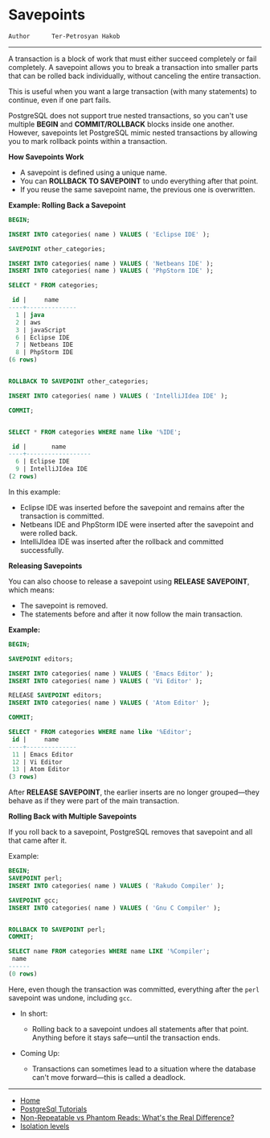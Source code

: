 # Savepoints

```info
Author      Ter-Petrosyan Hakob
```

---

A transaction is a block of work that must either succeed completely or fail completely. A savepoint allows you to break a 
transaction into smaller parts that can be rolled back individually, without canceling the entire transaction.

This is useful when you want a large transaction (with many statements) to continue, even if one part fails.

PostgreSQL does not support true nested transactions, so you can't use multiple **BEGIN** and **COMMIT/ROLLBACK** blocks inside one another.
However, savepoints let PostgreSQL mimic nested transactions by allowing you to mark rollback points within a transaction.

**How Savepoints Work**
- A savepoint is defined using a unique name.
- You can **ROLLBACK TO SAVEPOINT** to undo everything after that point.
- If you reuse the same savepoint name, the previous one is overwritten.


**Example: Rolling Back a Savepoint**

```sql
BEGIN;

INSERT INTO categories( name ) VALUES ( 'Eclipse IDE' );

SAVEPOINT other_categories;

INSERT INTO categories( name ) VALUES ( 'Netbeans IDE' );
INSERT INTO categories( name ) VALUES ( 'PhpStorm IDE' );

SELECT * FROM categories;

 id |     name     
----+--------------
  1 | java
  2 | aws
  3 | javaScript
  6 | Eclipse IDE
  7 | Netbeans IDE
  8 | PhpStorm IDE
(6 rows)


ROLLBACK TO SAVEPOINT other_categories;

INSERT INTO categories( name ) VALUES ( 'IntelliJIdea IDE' );

COMMIT;


SELECT * FROM categories WHERE name like '%IDE'; 

 id |       name       
----+------------------
  6 | Eclipse IDE
  9 | IntelliJIdea IDE
(2 rows)

```

In this example:
- Eclipse IDE was inserted before the savepoint and remains after the transaction is committed.
- Netbeans IDE and PhpStorm IDE were inserted after the savepoint and were rolled back.
- IntelliJIdea IDE was inserted after the rollback and committed successfully.


**Releasing Savepoints**

You can also choose to release a savepoint using **RELEASE SAVEPOINT**, which means:
- The savepoint is removed.
- The statements before and after it now follow the main transaction.

**Example:**

```sql
BEGIN;

SAVEPOINT editors;

INSERT INTO categories( name ) VALUES ( 'Emacs Editor' );
INSERT INTO categories( name ) VALUES ( 'Vi Editor' );

RELEASE SAVEPOINT editors;
INSERT INTO categories( name ) VALUES ( 'Atom Editor' );

COMMIT;

SELECT * FROM categories WHERE name like '%Editor'; 
 id |     name     
----+--------------
 11 | Emacs Editor
 12 | Vi Editor
 13 | Atom Editor
(3 rows)

```

After **RELEASE SAVEPOINT**, the earlier inserts are no longer grouped—they behave as if they were part of the main transaction.


**Rolling Back with Multiple Savepoints**

If you roll back to a savepoint, PostgreSQL removes that savepoint and all that came after it.

Example:

```sql
BEGIN;
SAVEPOINT perl;
INSERT INTO categories( name ) VALUES ( 'Rakudo Compiler' );

SAVEPOINT gcc;
INSERT INTO categories( name ) VALUES ( 'Gnu C Compiler' );


ROLLBACK TO SAVEPOINT perl;
COMMIT;

SELECT name FROM categories WHERE name LIKE '%Compiler';
 name 
------
(0 rows)

```

Here, even though the transaction was committed, everything after the `perl` savepoint was undone, including `gcc`.

- In short:
    - Rolling back to a savepoint undoes all statements after that point. Anything before it stays safe—until the transaction ends.

- Coming Up:
    - Transactions can sometimes lead to a situation where the database can't move forward—this is called a deadlock.

---

- [Home](./../../README.md)
- [PostgreSql Tutorials](./../tutorials.md)
- [Non-Repeatable vs Phantom Reads: What's the Real Difference?](./4_Non_Repeatable_vs_Phantom_Reads.md)
- [Isolation levels](./6_Isolation_levels.md)